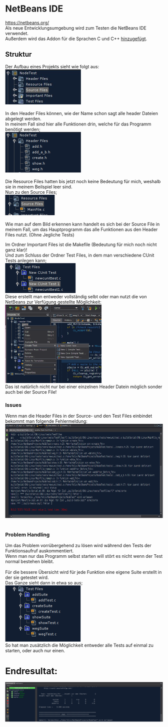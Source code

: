 # NetBeans IDE
https://netbeans.org/ </br>
Als neue Entwicklungsumgebung wird zum Testen die NetBeans IDE verwendet. </br>
Außerdem wird das Addon für die Sprachen C und C++ <a href="https://netbeans.org/features/cpp/index.html">hinzugefügt<a>. 
## Struktur
Der Aufbau eines Projekts sieht wie folgt aus: </br>
<img src="https://github.com/FelixSchubi/C-Test/blob/master/NetBeans/Dokumentation/Struktur.jpg"> </br></br>
In den Header Files können, wie der Name schon sagt alle header Dateien abgelegt werden. </br>
In meinem Fall sind hier alle Funktionen drin, welche für das Programm benötigt werden; </br>
<img src="https://github.com/FelixSchubi/C-Test/blob/master/NetBeans/Dokumentation/HeaderFiles.png"> </br></br>
Die Resource Files hatten bis jetzt noch keine Bedeutung für mich, weshalb sie in meinem Beilspiel leer sind. </br>
Nun zu den Source Files; </br>
<img src="https://github.com/FelixSchubi/C-Test/blob/master/NetBeans/Dokumentation/SourceFiles.png"> </br></br>
Wie man auf dem Bild erkennen kann handelt es sich bei der Source File in meinem Fall, um das Hauptprogramm das alle Funktionen aus den Header Files nutzt. (Ohne Jegliche Tests) </br>

Im Ordner Important Files ist die Makefile (Bedeutung für mich noch nicht ganz klar)! </br>
Und zum Schluss der Ordner Test Files, in dem man verschiedene CUnit Tests anlegen kann; </br>
<img src="https://github.com/FelixSchubi/C-Test/blob/master/NetBeans/Dokumentation/TestFiles.png"> </br>
Diese erstellt man entweder vollständig selbt oder man nutzt die von NetBeans zur Verfügung gestellte Möglichkeit: </br>
<img src="https://github.com/FelixSchubi/C-Test/blob/master/NetBeans/Dokumentation/CreateTest.png" height="250px"> </br>
Das ist natürlich nicht nur bei einer einzelnen Header Datein möglich sonder auch bei der Source File!

### Issues

Wenn man die Header Files in der Source- und den Test Files einbindet bekommt man folgende Fehlermeldung: </br>
<img src="https://github.com/FelixSchubi/C-Test/blob/master/NetBeans/Dokumentation/Fehler.png" height="300px"> </br>
</br>
### Problem Handling
Um das Problem vorrübergehend zu lösen wird während den Tests der Funktionsaufruf auskommentiert.</br>
Wenn man nur das Programm selbst starten will stört es nicht wenn der Test normal bestehen bleibt. </br>
</br>
Für die bessere Übersicht wird für jede Funktion eine eigene Suite erstellt in der sie getestet wird. </br>
Das Ganze sieht dann in etwa so aus; </br>
<img src="https://github.com/FelixSchubi/C-Test/blob/master/NetBeans/Dokumentation/TestsFunc.png"> </br>
So hat man zusätzlich die Möglichkeit entweder alle Tests auf einmal zu starten, oder auch nur einen. </br>

# Endresultat:

<img src="https://github.com/FelixSchubi/C-Test/blob/master/NetBeans/Dokumentation/Endresult.png">
